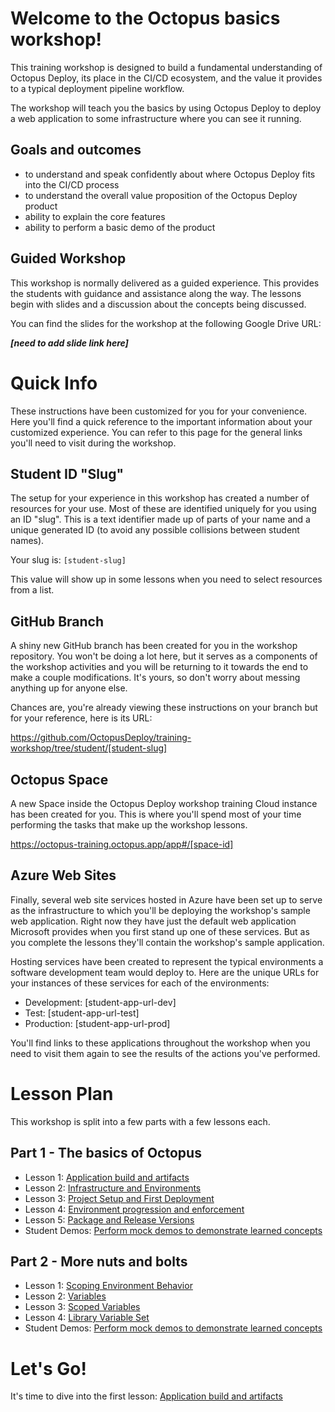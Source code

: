 # Welcome to the Octopus basics workshop!

This training workshop is designed to build a fundamental understanding of Octopus Deploy, its place in the CI/CD ecosystem, and the value it provides to a typical deployment pipeline workflow.

The workshop will teach you the basics by using Octopus Deploy to deploy a web application to some infrastructure where you can see it running.

## Goals and outcomes
- to understand and speak confidently about where Octopus Deploy fits into the CI/CD process
- to understand the overall value proposition of the Octopus Deploy product
- ability to explain the core features
- ability to perform a basic demo of the product

## Guided Workshop
This workshop is normally delivered as a guided experience. This provides the students with guidance and assistance along the way. The lessons begin with slides and a discussion about the concepts being discussed.

You can find the slides for the workshop at the following Google Drive URL:

***[need to add slide link here]***

# Quick Info

These instructions have been customized for you for your convenience. Here you'll find a quick reference to the important information about your customized experience. You can refer to this page for the general links you'll need to visit during the workshop.

## Student ID "Slug"

The setup for your experience in this workshop has created a number of resources for your use. Most of these are identified uniquely for you using an ID "slug". This is a text identifier made up of parts of your name and a unique generated ID (to avoid any possible collisions between student names).

Your slug is: `[student-slug]`

This value will show up in some lessons when you need to select resources from a list.

## GitHub Branch

A shiny new GitHub branch has been created for you in the workshop repository. You won't be doing a lot here, but it serves as a components of the workshop activities and you will be returning to it towards the end to make a couple modifications. It's yours, so don't worry about messing anything up for anyone else.

Chances are, you're already viewing these instructions on your branch but for your reference, here is its URL:

https://github.com/OctopusDeploy/training-workshop/tree/student/[student-slug]


## Octopus Space

A new Space inside the Octopus Deploy workshop training Cloud instance has been created for you. This is where you'll spend most of your time performing the tasks that make up the workshop lessons.

https://octopus-training.octopus.app/app#/[space-id]

## Azure Web Sites

Finally, several web site services hosted in Azure have been set up to serve as the infrastructure to which you'll be deploying the workshop's sample web application. Right now they have just the default web application Microsoft provides when you first stand up one of these services. But as you complete the lessons they'll contain the workshop's sample application.

Hosting services have been created to represent the typical environments a software development team would deploy to. Here are the unique URLs for your instances of these services for each of the environments:

- Development: [student-app-url-dev]
- Test: [student-app-url-test]
- Production: [student-app-url-prod]

You'll find links to these applications throughout the workshop when you need to visit them again to see the results of the actions you've performed.

# Lesson Plan

This workshop is split into a few parts with a few lessons each.

## Part 1 - The basics of Octopus

- Lesson 1: [Application build and artifacts](part-1-lesson-1.md)
- Lesson 2: [Infrastructure and Environments](part-1-lesson-2.md)
- Lesson 3: [Project Setup and First Deployment](part-1-lesson-3.md)
- Lesson 4: [Environment progression and enforcement](part-1-lesson-4.md)
- Lesson 5: [Package and Release Versions](part-1-lesson-5.md)
- Student Demos: [Perform mock demos to demonstrate learned concepts](part-1-studentdemos.md)

## Part 2 - More nuts and bolts
- Lesson 1: [Scoping Environment Behavior](part-2-lesson-1.md)
- Lesson 2: [Variables](part-2-lesson-2.md)
- Lesson 3: [Scoped Variables](part-2-lesson-3.md)
- Lesson 4: [Library Variable Set](part-2-lesson-4.md)
- Student Demos: [Perform mock demos to demonstrate learned concepts](part-2-studentdemos.md)

# Let's Go!
It's time to dive into the first lesson: [Application build and artifacts](part-1-lesson-1.md)